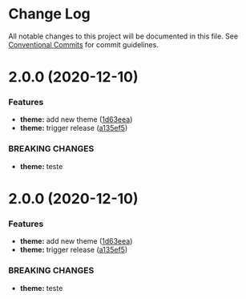 # Change Log

All notable changes to this project will be documented in this file.
See [Conventional Commits](https://conventionalcommits.org) for commit guidelines.

# 2.0.0 (2020-12-10)


### Features

* **theme:** add new theme ([1d63eea](https://github.com/mverissimo/lerna-workflow/commit/1d63eea0917fca74b034c3e6ae468d4d139102ec))
* **theme:** trigger release ([a135ef5](https://github.com/mverissimo/lerna-workflow/commit/a135ef5caae2eccffba67fcbd78811af72d8e3d2))


### BREAKING CHANGES

* **theme:** teste





# 2.0.0 (2020-12-10)


### Features

* **theme:** add new theme ([1d63eea](https://github.com/mverissimo/lerna-workflow/commit/1d63eea0917fca74b034c3e6ae468d4d139102ec))
* **theme:** trigger release ([a135ef5](https://github.com/mverissimo/lerna-workflow/commit/a135ef5caae2eccffba67fcbd78811af72d8e3d2))


### BREAKING CHANGES

* **theme:** teste
